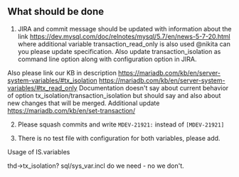 ## What should be done
1. JIRA and commit message should be updated with information about the link https://dev.mysql.com/doc/relnotes/mysql/5.7/en/news-5-7-20.html where additional variable transaction_read_only is also used @nikita can you please update specification.
Also update transaction_isolation as command line option along with configuration option in JIRA.

Also please link our KB in description 
https://mariadb.com/kb/en/server-system-variables/#tx_isolation
https://mariadb.com/kb/en/server-system-variables/#tx_read_only
Documentation doesn't say about current behavior of option tx_isolation/transaction_isolation but should say
and also about new changes that will be merged.
Additional update https://mariadb.com/kb/en/set-transaction/

2. Please squash commits and write `MDEV-21921:` instead of `[MDEV-21921]`

3. There is no test file with configuration for both variables, please add.


Usage of IS.variables

thd->tx_isolation? sql/sys_var.incl do we need - no we don't.
